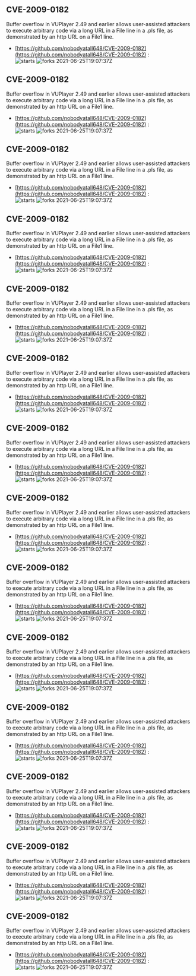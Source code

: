 ## CVE-2009-0182
 Buffer overflow in VUPlayer 2.49 and earlier allows user-assisted attackers to execute arbitrary code via a long URL in a File line in a .pls file, as demonstrated by an http URL on a File1 line.

- [https://github.com/nobodyatall648/CVE-2009-0182](https://github.com/nobodyatall648/CVE-2009-0182) :  
![starts](https://img.shields.io/github/stars/nobodyatall648/CVE-2009-0182.svg) 
![forks](https://img.shields.io/github/forks/nobodyatall648/CVE-2009-0182.svg) 
2021-06-25T19:07:37Z

## CVE-2009-0182
 Buffer overflow in VUPlayer 2.49 and earlier allows user-assisted attackers to execute arbitrary code via a long URL in a File line in a .pls file, as demonstrated by an http URL on a File1 line.

- [https://github.com/nobodyatall648/CVE-2009-0182](https://github.com/nobodyatall648/CVE-2009-0182) :  
![starts](https://img.shields.io/github/stars/nobodyatall648/CVE-2009-0182.svg) 
![forks](https://img.shields.io/github/forks/nobodyatall648/CVE-2009-0182.svg) 
2021-06-25T19:07:37Z

## CVE-2009-0182
 Buffer overflow in VUPlayer 2.49 and earlier allows user-assisted attackers to execute arbitrary code via a long URL in a File line in a .pls file, as demonstrated by an http URL on a File1 line.

- [https://github.com/nobodyatall648/CVE-2009-0182](https://github.com/nobodyatall648/CVE-2009-0182) :  
![starts](https://img.shields.io/github/stars/nobodyatall648/CVE-2009-0182.svg) 
![forks](https://img.shields.io/github/forks/nobodyatall648/CVE-2009-0182.svg) 
2021-06-25T19:07:37Z

## CVE-2009-0182
 Buffer overflow in VUPlayer 2.49 and earlier allows user-assisted attackers to execute arbitrary code via a long URL in a File line in a .pls file, as demonstrated by an http URL on a File1 line.

- [https://github.com/nobodyatall648/CVE-2009-0182](https://github.com/nobodyatall648/CVE-2009-0182) :  
![starts](https://img.shields.io/github/stars/nobodyatall648/CVE-2009-0182.svg) 
![forks](https://img.shields.io/github/forks/nobodyatall648/CVE-2009-0182.svg) 
2021-06-25T19:07:37Z

## CVE-2009-0182
 Buffer overflow in VUPlayer 2.49 and earlier allows user-assisted attackers to execute arbitrary code via a long URL in a File line in a .pls file, as demonstrated by an http URL on a File1 line.

- [https://github.com/nobodyatall648/CVE-2009-0182](https://github.com/nobodyatall648/CVE-2009-0182) :  
![starts](https://img.shields.io/github/stars/nobodyatall648/CVE-2009-0182.svg) 
![forks](https://img.shields.io/github/forks/nobodyatall648/CVE-2009-0182.svg) 
2021-06-25T19:07:37Z

## CVE-2009-0182
 Buffer overflow in VUPlayer 2.49 and earlier allows user-assisted attackers to execute arbitrary code via a long URL in a File line in a .pls file, as demonstrated by an http URL on a File1 line.

- [https://github.com/nobodyatall648/CVE-2009-0182](https://github.com/nobodyatall648/CVE-2009-0182) :  
![starts](https://img.shields.io/github/stars/nobodyatall648/CVE-2009-0182.svg) 
![forks](https://img.shields.io/github/forks/nobodyatall648/CVE-2009-0182.svg) 
2021-06-25T19:07:37Z

## CVE-2009-0182
 Buffer overflow in VUPlayer 2.49 and earlier allows user-assisted attackers to execute arbitrary code via a long URL in a File line in a .pls file, as demonstrated by an http URL on a File1 line.

- [https://github.com/nobodyatall648/CVE-2009-0182](https://github.com/nobodyatall648/CVE-2009-0182) :  
![starts](https://img.shields.io/github/stars/nobodyatall648/CVE-2009-0182.svg) 
![forks](https://img.shields.io/github/forks/nobodyatall648/CVE-2009-0182.svg) 
2021-06-25T19:07:37Z

## CVE-2009-0182
 Buffer overflow in VUPlayer 2.49 and earlier allows user-assisted attackers to execute arbitrary code via a long URL in a File line in a .pls file, as demonstrated by an http URL on a File1 line.

- [https://github.com/nobodyatall648/CVE-2009-0182](https://github.com/nobodyatall648/CVE-2009-0182) :  
![starts](https://img.shields.io/github/stars/nobodyatall648/CVE-2009-0182.svg) 
![forks](https://img.shields.io/github/forks/nobodyatall648/CVE-2009-0182.svg) 
2021-06-25T19:07:37Z

## CVE-2009-0182
 Buffer overflow in VUPlayer 2.49 and earlier allows user-assisted attackers to execute arbitrary code via a long URL in a File line in a .pls file, as demonstrated by an http URL on a File1 line.

- [https://github.com/nobodyatall648/CVE-2009-0182](https://github.com/nobodyatall648/CVE-2009-0182) :  
![starts](https://img.shields.io/github/stars/nobodyatall648/CVE-2009-0182.svg) 
![forks](https://img.shields.io/github/forks/nobodyatall648/CVE-2009-0182.svg) 
2021-06-25T19:07:37Z

## CVE-2009-0182
 Buffer overflow in VUPlayer 2.49 and earlier allows user-assisted attackers to execute arbitrary code via a long URL in a File line in a .pls file, as demonstrated by an http URL on a File1 line.

- [https://github.com/nobodyatall648/CVE-2009-0182](https://github.com/nobodyatall648/CVE-2009-0182) :  
![starts](https://img.shields.io/github/stars/nobodyatall648/CVE-2009-0182.svg) 
![forks](https://img.shields.io/github/forks/nobodyatall648/CVE-2009-0182.svg) 
2021-06-25T19:07:37Z

## CVE-2009-0182
 Buffer overflow in VUPlayer 2.49 and earlier allows user-assisted attackers to execute arbitrary code via a long URL in a File line in a .pls file, as demonstrated by an http URL on a File1 line.

- [https://github.com/nobodyatall648/CVE-2009-0182](https://github.com/nobodyatall648/CVE-2009-0182) :  
![starts](https://img.shields.io/github/stars/nobodyatall648/CVE-2009-0182.svg) 
![forks](https://img.shields.io/github/forks/nobodyatall648/CVE-2009-0182.svg) 
2021-06-25T19:07:37Z

## CVE-2009-0182
 Buffer overflow in VUPlayer 2.49 and earlier allows user-assisted attackers to execute arbitrary code via a long URL in a File line in a .pls file, as demonstrated by an http URL on a File1 line.

- [https://github.com/nobodyatall648/CVE-2009-0182](https://github.com/nobodyatall648/CVE-2009-0182) :  
![starts](https://img.shields.io/github/stars/nobodyatall648/CVE-2009-0182.svg) 
![forks](https://img.shields.io/github/forks/nobodyatall648/CVE-2009-0182.svg) 
2021-06-25T19:07:37Z

## CVE-2009-0182
 Buffer overflow in VUPlayer 2.49 and earlier allows user-assisted attackers to execute arbitrary code via a long URL in a File line in a .pls file, as demonstrated by an http URL on a File1 line.

- [https://github.com/nobodyatall648/CVE-2009-0182](https://github.com/nobodyatall648/CVE-2009-0182) :  
![starts](https://img.shields.io/github/stars/nobodyatall648/CVE-2009-0182.svg) 
![forks](https://img.shields.io/github/forks/nobodyatall648/CVE-2009-0182.svg) 
2021-06-25T19:07:37Z

## CVE-2009-0182
 Buffer overflow in VUPlayer 2.49 and earlier allows user-assisted attackers to execute arbitrary code via a long URL in a File line in a .pls file, as demonstrated by an http URL on a File1 line.

- [https://github.com/nobodyatall648/CVE-2009-0182](https://github.com/nobodyatall648/CVE-2009-0182) :  
![starts](https://img.shields.io/github/stars/nobodyatall648/CVE-2009-0182.svg) 
![forks](https://img.shields.io/github/forks/nobodyatall648/CVE-2009-0182.svg) 
2021-06-25T19:07:37Z

